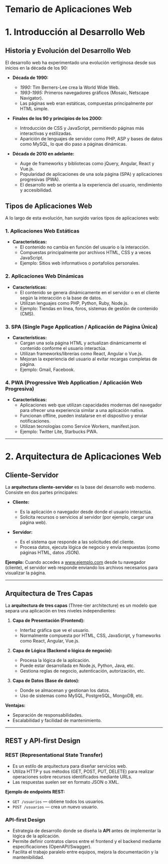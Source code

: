 # Temario de Aplicaciones Web

# 1. Introducción al Desarrollo Web
## Historia y Evolución del Desarrollo Web

El desarrollo web ha experimentado una evolución vertiginosa desde sus inicios en la década de los 90:

- **Década de 1990:**  
  - *1990:* Tim Berners-Lee crea la World Wide Web.
  - *1993-1995:* Primeros navegadores gráficos (Mosaic, Netscape Navigator).
  - Las páginas web eran estáticas, compuestas principalmente por HTML simple.

- **Finales de los 90 y principios de los 2000:**  
  - Introducción de CSS y JavaScript, permitiendo páginas más interactivas y estilizadas.
  - Aparición de lenguajes de servidor como PHP, ASP y bases de datos como MySQL, lo que dio paso a páginas dinámicas.

- **Década de 2010 en adelante:**  
  - Auge de frameworks y bibliotecas como jQuery, Angular, React y Vue.js.
  - Popularidad de aplicaciones de una sola página (SPA) y aplicaciones progresivas (PWA).
  - El desarrollo web se orienta a la experiencia del usuario, rendimiento y accesibilidad.

## Tipos de Aplicaciones Web

A lo largo de esta evolución, han surgido varios tipos de aplicaciones web:

### 1. Aplicaciones Web Estáticas

- **Características:**  
  - El contenido no cambia en función del usuario o la interacción.
  - Compuestas principalmente por archivos HTML, CSS y a veces JavaScript.
  - Ejemplo: Sitios web informativos o portafolios personales.

### 2. Aplicaciones Web Dinámicas

- **Características:**  
  - El contenido se genera dinámicamente en el servidor o en el cliente según la interacción o la base de datos.
  - Utilizan lenguajes como PHP, Python, Ruby, Node.js.
  - Ejemplo: Tiendas en línea, foros, sistemas de gestión de contenido (CMS).

### 3. SPA (Single Page Application / Aplicación de Página Única)

- **Características:**  
  - Cargan una sola página HTML y actualizan dinámicamente el contenido conforme el usuario interactúa.
  - Utilizan frameworks/librerías como React, Angular o Vue.js.
  - Mejoran la experiencia del usuario al evitar recargas completas de página.
  - Ejemplo: Gmail, Facebook.

### 4. PWA (Progressive Web Application / Aplicación Web Progresiva)

- **Características:**  
  - Aplicaciones web que utilizan capacidades modernas del navegador para ofrecer una experiencia similar a una aplicación nativa.
  - Funcionan offline, pueden instalarse en el dispositivo y enviar notificaciones.
  - Utilizan tecnologías como Service Workers, manifest.json.
  - Ejemplo: Twitter Lite, Starbucks PWA.
---
# 2. Arquitectura de Aplicaciones Web

## Cliente-Servidor

La **arquitectura cliente-servidor** es la base del desarrollo web moderno. Consiste en dos partes principales:

- **Cliente:**  
  - Es la aplicación o navegador desde donde el usuario interactúa.  
  - Solicita recursos o servicios al servidor (por ejemplo, cargar una página web).

- **Servidor:**  
  - Es el sistema que responde a las solicitudes del cliente.  
  - Procesa datos, ejecuta lógica de negocio y envía respuestas (como páginas HTML, datos JSON).

**Ejemplo:** Cuando accedes a www.ejemplo.com desde tu navegador (cliente), el servidor web responde enviando los archivos necesarios para visualizar la página.

---

## Arquitectura de Tres Capas

La **arquitectura de tres capas** (Three-tier architecture) es un modelo que separa una aplicación en tres niveles independientes:

1. **Capa de Presentación (Frontend):**
   - Interfaz gráfica que ve el usuario.
   - Normalmente compuesta por HTML, CSS, JavaScript, y frameworks como React, Angular, Vue.js.

2. **Capa de Lógica (Backend o lógica de negocio):**
   - Procesa la lógica de la aplicación.
   - Puede estar desarrollada en Node.js, Python, Java, etc.
   - Gestiona reglas de negocio, autenticación, autorización, etc.

3. **Capa de Datos (Base de datos):**
   - Donde se almacenan y gestionan los datos.
   - Uso de sistemas como MySQL, PostgreSQL, MongoDB, etc.

**Ventajas:**
- Separación de responsabilidades.
- Escalabilidad y facilidad de mantenimiento.

---

## REST y API-first Design

### REST (Representational State Transfer)

- Es un estilo de arquitectura para diseñar servicios web.
- Utiliza HTTP y sus métodos (GET, POST, PUT, DELETE) para realizar operaciones sobre recursos identificados mediante URLs.
- Las respuestas suelen ser en formato JSON o XML.

**Ejemplo de endpoints REST:**
- `GET /usuarios` — obtiene todos los usuarios.
- `POST /usuarios` — crea un nuevo usuario.

### API-first Design

- Estrategia de desarrollo donde se diseña la **API** antes de implementar la lógica de la aplicación.
- Permite definir contratos claros entre el frontend y el backend mediante especificaciones (OpenAPI/Swagger).
- Facilita el trabajo paralelo entre equipos, mejora la documentación y la mantenibilidad.


